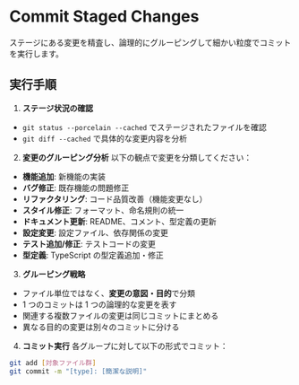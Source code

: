 # Commit Staged Changes

ステージにある変更を精査し、論理的にグルーピングして細かい粒度でコミットを実行します。

## 実行手順

1. **ステージ状況の確認**

- `git status --porcelain --cached` でステージされたファイルを確認
- `git diff --cached` で具体的な変更内容を分析

2. **変更のグルーピング分析**
   以下の観点で変更を分類してください：

- **機能追加**: 新機能の実装
- **バグ修正**: 既存機能の問題修正
- **リファクタリング**: コード品質改善（機能変更なし）
- **スタイル修正**: フォーマット、命名規則の統一
- **ドキュメント更新**: README、コメント、型定義の更新
- **設定変更**: 設定ファイル、依存関係の変更
- **テスト追加/修正**: テストコードの変更
- **型定義**: TypeScript の型定義追加・修正

3. **グルーピング戦略**

- ファイル単位ではなく、**変更の意図・目的**で分類
- 1 つのコミットは 1 つの論理的な変更を表す
- 関連する複数ファイルの変更は同じコミットにまとめる
- 異なる目的の変更は別々のコミットに分ける

4. **コミット実行**
   各グループに対して以下の形式でコミット：

```bash
git add [対象ファイル群]
git commit -m "[type]: [簡潔な説明]"
```
